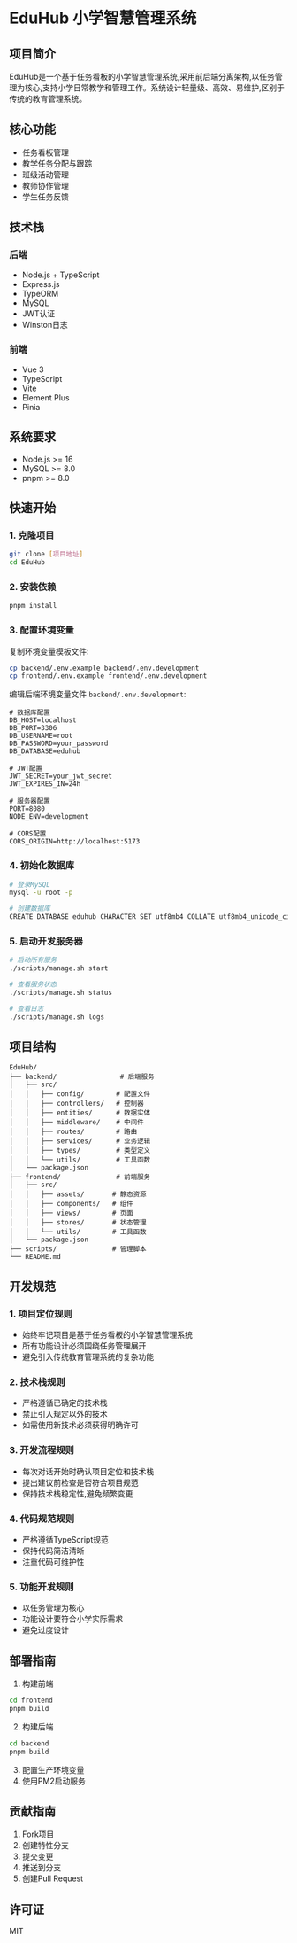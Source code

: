# EduHub 小学智慧管理系统

## 项目简介
EduHub是一个基于任务看板的小学智慧管理系统,采用前后端分离架构,以任务管理为核心,支持小学日常教学和管理工作。系统设计轻量级、高效、易维护,区别于传统的教育管理系统。

## 核心功能
- 任务看板管理
- 教学任务分配与跟踪
- 班级活动管理
- 教师协作管理
- 学生任务反馈

## 技术栈
### 后端
- Node.js + TypeScript
- Express.js
- TypeORM
- MySQL
- JWT认证
- Winston日志

### 前端
- Vue 3
- TypeScript
- Vite
- Element Plus
- Pinia

## 系统要求
- Node.js >= 16
- MySQL >= 8.0
- pnpm >= 8.0

## 快速开始

### 1. 克隆项目
```bash
git clone [项目地址]
cd EduHub
```

### 2. 安装依赖
```bash
pnpm install
```

### 3. 配置环境变量
复制环境变量模板文件:
```bash
cp backend/.env.example backend/.env.development
cp frontend/.env.example frontend/.env.development
```

编辑后端环境变量文件 `backend/.env.development`:
```env
# 数据库配置
DB_HOST=localhost
DB_PORT=3306
DB_USERNAME=root
DB_PASSWORD=your_password
DB_DATABASE=eduhub

# JWT配置
JWT_SECRET=your_jwt_secret
JWT_EXPIRES_IN=24h

# 服务器配置
PORT=8080
NODE_ENV=development

# CORS配置
CORS_ORIGIN=http://localhost:5173
```

### 4. 初始化数据库
```bash
# 登录MySQL
mysql -u root -p

# 创建数据库
CREATE DATABASE eduhub CHARACTER SET utf8mb4 COLLATE utf8mb4_unicode_ci;
```

### 5. 启动开发服务器
```bash
# 启动所有服务
./scripts/manage.sh start

# 查看服务状态
./scripts/manage.sh status

# 查看日志
./scripts/manage.sh logs
```

## 项目结构
```
EduHub/
├── backend/                # 后端服务
│   ├── src/
│   │   ├── config/        # 配置文件
│   │   ├── controllers/   # 控制器
│   │   ├── entities/      # 数据实体
│   │   ├── middleware/    # 中间件
│   │   ├── routes/        # 路由
│   │   ├── services/      # 业务逻辑
│   │   ├── types/         # 类型定义
│   │   └── utils/         # 工具函数
│   └── package.json
├── frontend/              # 前端服务
│   ├── src/
│   │   ├── assets/       # 静态资源
│   │   ├── components/   # 组件
│   │   ├── views/        # 页面
│   │   ├── stores/       # 状态管理
│   │   └── utils/        # 工具函数
│   └── package.json
├── scripts/              # 管理脚本
└── README.md
```

## 开发规范

### 1. 项目定位规则
- 始终牢记项目是基于任务看板的小学智慧管理系统
- 所有功能设计必须围绕任务管理展开
- 避免引入传统教育管理系统的复杂功能

### 2. 技术栈规则
- 严格遵循已确定的技术栈
- 禁止引入规定以外的技术
- 如需使用新技术必须获得明确许可

### 3. 开发流程规则
- 每次对话开始时确认项目定位和技术栈
- 提出建议前检查是否符合项目规范
- 保持技术栈稳定性,避免频繁变更

### 4. 代码规范规则
- 严格遵循TypeScript规范
- 保持代码简洁清晰
- 注重代码可维护性

### 5. 功能开发规则
- 以任务管理为核心
- 功能设计要符合小学实际需求
- 避免过度设计

## 部署指南
1. 构建前端
```bash
cd frontend
pnpm build
```

2. 构建后端
```bash
cd backend
pnpm build
```

3. 配置生产环境变量
4. 使用PM2启动服务

## 贡献指南
1. Fork项目
2. 创建特性分支
3. 提交变更
4. 推送到分支
5. 创建Pull Request

## 许可证
MIT 